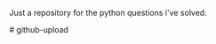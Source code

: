 Just a repository for the python questions i've solved.

[comment]: <> (TRYING THIS OUT FOR THE FIRST TIME)
#   g i t h u b - u p l o a d  
 